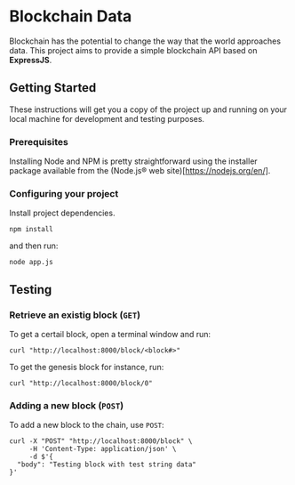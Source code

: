 # Blockchain Data

Blockchain has the potential to change the way that the world approaches data. This project aims to provide a simple blockchain API based on **ExpressJS**.

## Getting Started

These instructions will get you a copy of the project up and running on your local machine for development and testing purposes.

### Prerequisites

Installing Node and NPM is pretty straightforward using the installer package available from the (Node.js® web site)[https://nodejs.org/en/].

### Configuring your project

Install project dependencies.
```
npm install
```
and then run:
```
node app.js
```

## Testing
### Retrieve an existig block (`GET`)
To get a certail block, open a terminal window and run:
```
curl "http://localhost:8000/block/<block#>"
```
To get the genesis block for instance, run:
```
curl "http://localhost:8000/block/0"
```

### Adding a new block (`POST`)
To add a new block to the chain, use `POST`:
```
curl -X "POST" "http://localhost:8000/block" \
     -H 'Content-Type: application/json' \
     -d $'{
  "body": "Testing block with test string data"
}'
```
